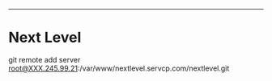 ------------------------------------
# Next Level


git remote add server root@XXX.245.99.21:/var/www/nextlevel.servcp.com/nextlevel.git